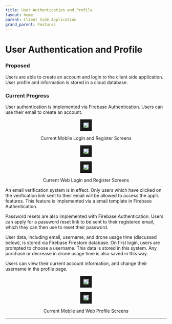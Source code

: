 ```yaml
---
title: User Authentication and Profile
layout: home
parent: Client Side Application
grand_parent: Features
---
```

# User Authentication and Profile

### Proposed

Users are able to create an account and login to the client side application. User profile and information is stored in a cloud database.  
  

### Current Progress

User authentication is implemented via Firebase Authentication. Users can use their email to create an account. 

<p align="center">
<img src="https://github.com/LeeZeHao/Kiki_Delivery_Docs/assets/46279960/3d911dd0-ed83-4ccb-9375-97b6827cbe04" border="10"/>  
</p>
<p align="center">
Current Mobile Login and Register Screens
</p>

<p align="center">
<img src="https://github.com/LeeZeHao/Kiki_Delivery_Docs/assets/46279960/cb6e28e7-cb3d-4416-aa8c-fd1eb67050fe" border="10"/>  
</p>
<p align="center">
<img src="https://github.com/LeeZeHao/Kiki_Delivery_Docs/assets/46279960/98393732-5840-4021-8cba-5c3f85478d38" border="10"/>  
</p>
<p align="center">
Current Web Login and Register Screens  
</p>
  
An email verification system is in effect. Only users which have clicked on the verification link sent to their email will be allowed to access the app’s features. This feature is implemented via a email template in Firebase Authentication.  
  
Password resets are also implemented with Firebase Authentication. Users can apply for a password reset link to be sent to their registered email, which they can then use to reset their password.  
  
User data, including email, username, and drone usage time (discussed below), is stored via Firebase Firestore database. On first login, users are prompted to choose a username. This data is stored in this system. Any purchase or decrease in drone usage time is also saved in this way.  
  
Users can view their current account information, and change their username in the profile page.  
  
<p align="center">
<img src="https://github.com/LeeZeHao/Kiki_Delivery_Docs/assets/46279960/d76601a5-cb6a-4658-97c8-5d138cc9db5b" border="10"/>  
</p>
<p align="center">
<img src="https://github.com/LeeZeHao/Kiki_Delivery_Docs/assets/46279960/c5cde75a-e083-410d-a4ee-1b7bfd940d07" border="10"/>  
</p>
<p align="center">
Current Mobile and Web Profile Screens  
</p>

----

[Just the Docs]: https://just-the-docs.github.io/just-the-docs/
[GitHub Pages]: https://docs.github.com/en/pages
[README]: https://github.com/just-the-docs/just-the-docs-template/blob/main/README.md
[Jekyll]: https://jekyllrb.com
[GitHub Pages / Actions workflow]: https://github.blog/changelog/2022-07-27-github-pages-custom-github-actions-workflows-beta/
[use this template]: https://github.com/just-the-docs/just-the-docs-template/generate
